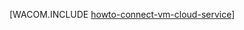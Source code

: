 <properties linkid="manage-windows-howto-connect-to-cloud-service" urlDisplayName="Connect to a virtual machine" pageTitle="连接 Azure 云服务中的虚拟机" metaKeywords="Azure connecting vm to cloud" description="了解如何将虚拟机连接到 Azure 云服务。" metaCanonical="" services="virtual-machines" documentationCenter="" title="" authors="" solutions="" manager="" editor="" />
<tags ms.service="virtual-machines"
    ms.date=""
    wacn.date=""
    />





[WACOM.INCLUDE [howto-connect-vm-cloud-service](../includes/howto-connect-vm-cloud-service.md)]
<!--HONumber=39-->
